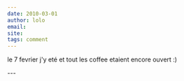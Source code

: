 ```yaml
---
date: 2010-03-01
author: lolo
email: 
site: 
tags: comment
---
```


<p>le 7 fevrier j'y eté et tout les coffee etaient encore ouvert :)</p>
---